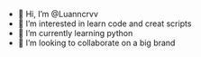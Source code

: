 - 👋 Hi, I’m @Luanncrvv
- 👀 I’m interested in learn code and creat scripts
- 🌱 I’m currently learning python
- 💞️ I’m looking to collaborate on a big brand


<!---
Luanncrvv/Luanncrvv is a ✨ special ✨ repository because its `README.md` (this file) appears on your GitHub profile.
You can click the Preview link to take a look at your changes.
--->
